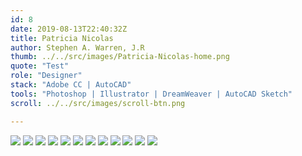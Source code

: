 ```yaml
---
id: 8
date: 2019-08-13T22:40:32Z
title: Patricia Nicolas
author: Stephen A. Warren, J.R
thumb: ../../src/images/Patricia-Nicolas-home.png
quote: "Test"
role: "Designer"
stack: "Adobe CC | AutoCAD"
tools: "Photoshop | Illustrator | DreamWeaver | AutoCAD Sketch"
scroll: ../../src/images/scroll-btn.png

---
```

![](../../src/images/Patricia-Nicolas-main-logo.jpg)
![](../../src/images/Patricia-Nicolas-mock-one.png)
![](../../src/images/Patricia-Nicolas-mock-two.png)
![](../../src/images/Patricia-Nicolas-mock-three.png)
![](../../src/images/Patricia-Nicolas-mock-four.png)
![](../../src/images/Patricia-Nicolas-mock-five.png)
![](../../src/images/Patricia-Nicolas-mock-six.png)
![](../../src/images/Patricia-Nicolas-mock-final.png)
![](../../src/images/Patricia-Nicolas-final.jpg)
![](../../src/images/Patricia-Nicolas-material.jpg)
![](../../src/images/Patricia-Nicolas-home.png)
![](../../src/images/Patricia-Nicolas-thanks.jpg)
